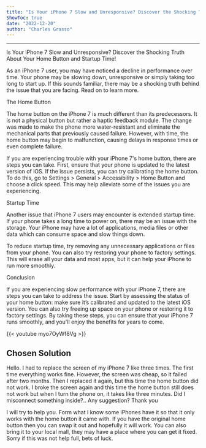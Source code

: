 ```yaml
---
title: "Is Your iPhone 7 Slow and Unresponsive? Discover the Shocking Truth About Your Home Button and Startup Time!"
ShowToc: true 
date: "2022-12-20"
author: "Charles Grasso"
---
```

*****
Is Your iPhone 7 Slow and Unresponsive? Discover the Shocking Truth About Your Home Button and Startup Time!

As an iPhone 7 user, you may have noticed a decline in performance over time. Your phone may be slowing down, unresponsive or simply taking too long to start up. If this sounds familiar, there may be a shocking truth behind the issue that you are facing. Read on to learn more.

The Home Button

The home button on the iPhone 7 is much different than its predecessors. It is not a physical button but rather a haptic feedback module. The change was made to make the phone more water-resistant and eliminate the mechanical parts that previously caused failure. However, with time, the home button may begin to malfunction, causing delays in response times or even complete failure.

If you are experiencing trouble with your iPhone 7's home button, there are steps you can take. First, ensure that your phone is updated to the latest version of iOS. If the issue persists, you can try calibrating the home button. To do this, go to Settings > General > Accessibility > Home Button and choose a click speed. This may help alleviate some of the issues you are experiencing.

Startup Time

Another issue that iPhone 7 users may encounter is extended startup time. If your phone takes a long time to power on, there may be an issue with the storage. Your iPhone may have a lot of applications, media files or other data which can consume space and slow things down.

To reduce startup time, try removing any unnecessary applications or files from your phone. You can also try restoring your phone to factory settings. This will erase all your data and most apps, but it can help your iPhone to run more smoothly.

Conclusion

If you are experiencing slow performance with your iPhone 7, there are steps you can take to address the issue. Start by assessing the status of your home button: make sure it’s calibrated and updated to the latest iOS version. You can also try freeing up space on your phone or restoring it to factory settings. By taking these steps, you can ensure that your iPhone 7 runs smoothly, and you'll enjoy the benefits for years to come.

{{< youtube myo7OyWf8Vg >}} 



## Chosen Solution
 Hello.
I had to replace the screen of my iPhone 7 like three times. The first time everything works fine. However, the screen was cheap, so it failed after two months. Then I replaced it again, but this time the home button did not work. I broke the screen again and this time the home button still does not work but when I turn the phone on, it takes like three minutes. Did I misconnect something inside?..
Any suggestion?
Thank you

 I will try to help you. Form what I know some iPhones have it so that it only works with the home button it came with. If you have the original  home button then you can swap it out and hopefully it will work. You can also bring it to your local mall, they may have a place where you can get it fixed. Sorry if this was not help full, bets of luck.




